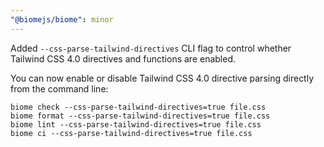 ```yaml
---
"@biomejs/biome": minor
---
```


Added `--css-parse-tailwind-directives` CLI flag to control whether Tailwind CSS 4.0 directives and functions are enabled.

You can now enable or disable Tailwind CSS 4.0 directive parsing directly from the command line:

```shell
biome check --css-parse-tailwind-directives=true file.css
biome format --css-parse-tailwind-directives=true file.css
biome lint --css-parse-tailwind-directives=true file.css
biome ci --css-parse-tailwind-directives=true file.css
```
